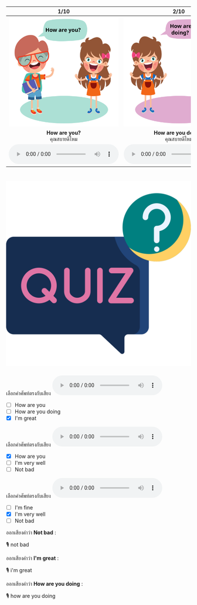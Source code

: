 <div class="carrousel">


|1/10|2/10|3/10|4/10|5/10|6/10|7/10|8/10|9/10|10/10|
| :----: | :----: | :----: | :----: | :----: | :----: | :----: | :----: | :----: | :----: |
|![](/media/img/How&#x20;are&#x20;you__How&#x20;are&#x20;you.svg)|![](/media/img/How&#x20;are&#x20;you__How&#x20;are&#x20;you&#x20;doing.svg)|![](/media/img/How&#x20;are&#x20;you__How&#x20;are&#x20;things&#x20;with&#x20;you.svg)|![](/media/img/How&#x20;are&#x20;you__How&#x20;have&#x20;you&#x20;been.svg)|![](/media/img/How&#x20;are&#x20;you__I'm&#x20;fine.svg)|![](/media/img/How&#x20;are&#x20;you__I'm&#x20;good.svg)|![](/media/img/How&#x20;are&#x20;you__I'm&#x20;great.svg)|![](/media/img/How&#x20;are&#x20;you__I'm&#x20;very&#x20;well.svg)|![](/media/img/How&#x20;are&#x20;you__I'm&#x20;O.K..svg)|![](/media/img/How&#x20;are&#x20;you__Not&#x20;bad.svg)|
|**How are you?**<br> คุณสบายดีไหม|**How are you doing?**<br>คุณสบายดีไหม|**How are things with you?**<br>คุณเป็นอย่างไรบ้าง|**How have you been?**<br>คุณเป็นอย่างไรบ้าง|**I'm fine.**<br>ฉันสบายดี|**I'm good.**<br>ฉันสบายดี|**I'm great.**<br>ฉันสบายดี|**I'm very well.**<br>ฉันสบายดีมาก|**I'm O.K..**<br>ฉันสบายดี|**Not bad.**<br>ไม่เลว|
|![](/media/audio/How&#x20;are&#x20;you.mp3)|![](/media/audio/How&#x20;are&#x20;you&#x20;doing.mp3)|![](/media/audio/How&#x20;are&#x20;things&#x20;with&#x20;you.mp3)|![](/media/audio/How&#x20;have&#x20;you&#x20;been.mp3)|![](/media/audio/I'm&#x20;fine.mp3)|![](/media/audio/I'm&#x20;good.mp3)|![](/media/audio/I'm&#x20;great.mp3)|![](/media/audio/I'm&#x20;very&#x20;well.mp3)|![](/media/audio/I'm&#x20;O.K..mp3)|![](/media/audio/Not&#x20;bad.mp3)|

</div>



# ![icon](/media/icons/quiz.svg) 

<div class=question>

เลือกคำศัพท์ตรงกับเสียง ![](/media/audio/I'm&#x20;great.mp3) 
 - [ ] How are you
 - [ ] How are you doing
 - [x] I'm great
</div>

<div class=question>

เลือกคำศัพท์ตรงกับเสียง ![](/media/audio/How&#x20;are&#x20;you.mp3) 
 - [x] How are you
 - [ ] I'm very well
 - [ ] Not bad
</div>

<div class=question>

เลือกคำศัพท์ตรงกับเสียง ![](/media/audio/I'm&#x20;very&#x20;well.mp3) 
 - [ ] I'm fine
 - [x] I'm very well
 - [ ] Not bad
</div>

<div class=question>

ออกเสียงคำว่า **Not bad** :

🎙️ not bad

</div>
<div class=question>

ออกเสียงคำว่า **I'm great** :

🎙️ i'm great

</div>
<div class=question>

ออกเสียงคำว่า **How are you doing** :

🎙️ how are you doing

</div>
